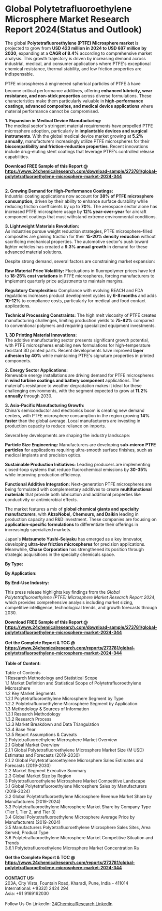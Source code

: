 <h1>Global Polytetrafluoroethylene Microsphere Market Research Report 2024(Status and Outlook)</h1><p>The global <strong>Polytetrafluoroethylene (PTFE) Microsphere market</strong> is projected to grow from <strong>USD 423 million in 2024 to USD 687 million by 2030</strong>, expanding at a <strong>CAGR of 8.4%</strong> according to comprehensive market analysis. This growth trajectory is driven by increasing demand across industrial, medical, and consumer applications where PTFE's exceptional chemical resistance, thermal stability, and low friction properties are indispensable.</p><p>PTFE microspheres â engineered spherical particles of PTFE â have become critical performance additives, offering <strong>enhanced lubricity, wear resistance, and non-stick properties</strong> across diverse formulations. These characteristics make them particularly valuable in <strong>high-performance coatings, advanced composites, and medical device applications</strong> where material performance cannot be compromised.</p><p><strong>1. Expansion in Medical Device Manufacturing:</strong><br>
The medical sector's stringent material requirements have propelled PTFE microsphere adoption, particularly in <strong>implantable devices and surgical instruments</strong>. With the global medical device market growing at <strong>5.2% annually</strong>, manufacturers increasingly utilize PTFE microspheres for their <strong>biocompatibility and friction-reduction properties</strong>. Recent innovations include drug-eluting stent coatings that leverage PTFE's controlled release capabilities.</p><div><b>Download FREE Sample of this Report @ 
            <a href="https://www.24chemicalresearch.com/download-sample/273781/global-polytetrafluoroethylene-microsphere-market-2024-344">
            https://www.24chemicalresearch.com/download-sample/273781/global-polytetrafluoroethylene-microsphere-market-2024-344</a></b></div><br><p><strong>2. Growing Demand for High-Performance Coatings:</strong><br>
Industrial coating applications now account for <strong>38% of PTFE microsphere consumption</strong>, driven by their ability to enhance surface durability while reducing friction coefficients by up to <strong>70%</strong>. The aerospace sector alone has increased PTFE microsphere usage by <strong>12% year-over-year</strong> for aircraft component coatings that must withstand extreme environmental conditions.</p><p><strong>3. Lightweight Materials Revolution:</strong><br>
As industries pursue weight reduction strategies, PTFE microsphere-filled composites are gaining traction for their <strong>15-20% density reduction</strong> without sacrificing mechanical properties. The automotive sector's push toward lighter vehicles has created a <strong>9.3% annual growth</strong> in demand for these advanced material solutions.</p><p>Despite strong demand, several factors are constraining market expansion:</p><p><strong>Raw Material Price Volatility:</strong> Fluctuations in fluoropolymer prices have led to <strong>18-25% cost variations</strong> in PTFE microspheres, forcing manufacturers to implement quarterly price adjustments to maintain margins.</p><p><strong>Regulatory Complexities:</strong> Compliance with evolving REACH and FDA regulations increases product development cycles by <strong>6-8 months</strong> and adds <strong>10-12%</strong> to compliance costs, particularly for medical and food contact applications.</p><p><strong>Technical Processing Constraints:</strong> The high melt viscosity of PTFE creates manufacturing challenges, limiting production yields to <strong>75-82%</strong> compared to conventional polymers and requiring specialized equipment investments.</p><p><strong>1. 3D Printing Material Innovations:</strong><br>
The additive manufacturing sector presents significant growth potential, with PTFE microspheres enabling new formulations for high-temperature resistant 3D printed parts. Recent developments have improved <strong>layer adhesion by 40%</strong> while maintaining PTFE's signature properties in printed components.</p><p><strong>2. Energy Sector Applications:</strong><br>
Renewable energy installations are driving demand for PTFE microspheres in <strong>wind turbine coatings and battery component</strong> applications. The material's resistance to weather degradation makes it ideal for these challenging environments, with the segment expected to grow at <strong>11.2% annually</strong> through 2030.</p><p><strong>3. Asia-Pacific Manufacturing Growth:</strong><br>
China's semiconductor and electronics boom is creating new demand centers, with PTFE microsphere consumption in the region growing <strong>14% faster</strong> than the global average. Local manufacturers are investing in production capacity to reduce reliance on imports.</p><p>Several key developments are shaping the industry landscape:</p><p><strong>Particle Size Engineering:</strong> Manufacturers are developing <strong>sub-micron PTFE particles</strong> for applications requiring ultra-smooth surface finishes, such as medical implants and precision optics.</p><p><strong>Sustainable Production Initiatives:</strong> Leading producers are implementing closed-loop systems that reduce fluorochemical emissions by <strong>30-35%</strong> while improving production efficiency.</p><p><strong>Functional Additive Integration:</strong> Next-generation PTFE microspheres are being formulated with complementary additives to create <strong>multifunctional materials</strong> that provide both lubrication and additional properties like conductivity or antimicrobial effects.</p><p>The market features a mix of <strong>global chemical giants and specialty manufacturers</strong>, with <strong>AkzoNobel, Chemours, and Daikin</strong> leading in production capacity and R&amp;D investment. These companies are focusing on <strong>application-specific formulations</strong> to differentiate their offerings in increasingly specialized markets.</p><p>Japan's <strong>Matsumoto Yushi-Seiyaku</strong> has emerged as a key innovator, developing <strong>ultra-low friction microspheres</strong> for precision applications. Meanwhile, <strong>Chase Corporation</strong> has strengthened its position through strategic acquisitions in the specialty chemicals space.</p><p><strong>By Type:</strong></p><p><strong>By Application:</strong></p><p><strong>By End-Use Industry:</strong></p><p>This press release highlights key findings from the <em>Global Polytetrafluoroethylene (PTFE) Microsphere Market Research Report 2024</em>, which provides comprehensive analysis including market sizing, competitive intelligence, technological trends, and growth forecasts through 2030.</p><div><b>Download FREE Sample of this Report @ 
            <a href="https://www.24chemicalresearch.com/download-sample/273781/global-polytetrafluoroethylene-microsphere-market-2024-344">
            https://www.24chemicalresearch.com/download-sample/273781/global-polytetrafluoroethylene-microsphere-market-2024-344</a></b></div><br><div><b>Get the Complete Report & TOC @ 
            <a href="https://www.24chemicalresearch.com/reports/273781/global-polytetrafluoroethylene-microsphere-market-2024-344">
            https://www.24chemicalresearch.com/reports/273781/global-polytetrafluoroethylene-microsphere-market-2024-344</a></b></div><br>
            <b>Table of Content:</b><p>Table of Contents<br />
1 Research Methodology and Statistical Scope<br />
1.1 Market Definition and Statistical Scope of Polytetrafluoroethylene Microsphere<br />
1.2 Key Market Segments<br />
1.2.1 Polytetrafluoroethylene Microsphere Segment by Type<br />
1.2.2 Polytetrafluoroethylene Microsphere Segment by Application<br />
1.3 Methodology & Sources of Information<br />
1.3.1 Research Methodology<br />
1.3.2 Research Process<br />
1.3.3 Market Breakdown and Data Triangulation<br />
1.3.4 Base Year<br />
1.3.5 Report Assumptions & Caveats<br />
2 Polytetrafluoroethylene Microsphere Market Overview<br />
2.1 Global Market Overview<br />
2.1.1 Global Polytetrafluoroethylene Microsphere Market Size (M USD) Estimates and Forecasts (2019-2030)<br />
2.1.2 Global Polytetrafluoroethylene Microsphere Sales Estimates and Forecasts (2019-2030)<br />
2.2 Market Segment Executive Summary<br />
2.3 Global Market Size by Region<br />
3 Polytetrafluoroethylene Microsphere Market Competitive Landscape<br />
3.1 Global Polytetrafluoroethylene Microsphere Sales by Manufacturers (2019-2024)<br />
3.2 Global Polytetrafluoroethylene Microsphere Revenue Market Share by Manufacturers (2019-2024)<br />
3.3 Polytetrafluoroethylene Microsphere Market Share by Company Type (Tier 1, Tier 2, and Tier 3)<br />
3.4 Global Polytetrafluoroethylene Microsphere Average Price by Manufacturers (2019-2024)<br />
3.5 Manufacturers Polytetrafluoroethylene Microsphere Sales Sites, Area Served, Product Type<br />
3.6 Polytetrafluoroethylene Microsphere Market Competitive Situation and Trends<br />
3.6.1 Polytetrafluoroethylene Microsphere Market Concentration Ra</p><div><b>Get the Complete Report & TOC @ 
            <a href="https://www.24chemicalresearch.com/reports/273781/global-polytetrafluoroethylene-microsphere-market-2024-344">
            https://www.24chemicalresearch.com/reports/273781/global-polytetrafluoroethylene-microsphere-market-2024-344</a></b></div><br><b>CONTACT US:</b><br>
            203A, City Vista, Fountain Road, Kharadi, Pune, India - 411014<br>
            International: +1(332) 2424 294<br>
            Asia: +91 9169162030 <br><br>
            Follow Us On LinkedIn: <a href="https://www.linkedin.com/company/24chemicalresearch/">24ChemicalResearch LinkedIn</a>